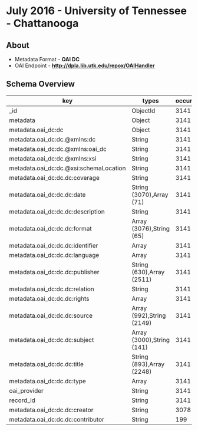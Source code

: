 # July 2016 - University of Tennessee - Chattanooga
## About
* Metadata Format - **OAI DC**
* OAI Endpoint - **http://dpla.lib.utk.edu/repox/OAIHandler**

## Schema Overview

| key                                    | types                     | occurrences | percents            |
| -------------------------------------- | ------------------------- | ----------- | ------------------- |
| _id                                    | ObjectId                  |        3141 | 100.000000000000000 |
| metadata                               | Object                    |        3141 | 100.000000000000000 |
| metadata.oai_dc:dc                     | Object                    |        3141 | 100.000000000000000 |
| metadata.oai_dc:dc.@xmlns:dc           | String                    |        3141 | 100.000000000000000 |
| metadata.oai_dc:dc.@xmlns:oai_dc       | String                    |        3141 | 100.000000000000000 |
| metadata.oai_dc:dc.@xmlns:xsi          | String                    |        3141 | 100.000000000000000 |
| metadata.oai_dc:dc.@xsi:schemaLocation | String                    |        3141 | 100.000000000000000 |
| metadata.oai_dc:dc.dc:coverage         | String                    |        3141 | 100.000000000000000 |
| metadata.oai_dc:dc.dc:date             | String (3070),Array (71)  |        3141 | 100.000000000000000 |
| metadata.oai_dc:dc.dc:description      | String                    |        3141 | 100.000000000000000 |
| metadata.oai_dc:dc.dc:format           | Array (3076),String (65)  |        3141 | 100.000000000000000 |
| metadata.oai_dc:dc.dc:identifier       | Array                     |        3141 | 100.000000000000000 |
| metadata.oai_dc:dc.dc:language         | Array                     |        3141 | 100.000000000000000 |
| metadata.oai_dc:dc.dc:publisher        | String (630),Array (2511) |        3141 | 100.000000000000000 |
| metadata.oai_dc:dc.dc:relation         | String                    |        3141 | 100.000000000000000 |
| metadata.oai_dc:dc.dc:rights           | Array                     |        3141 | 100.000000000000000 |
| metadata.oai_dc:dc.dc:source           | Array (992),String (2149) |        3141 | 100.000000000000000 |
| metadata.oai_dc:dc.dc:subject          | Array (3000),String (141) |        3141 | 100.000000000000000 |
| metadata.oai_dc:dc.dc:title            | String (893),Array (2248) |        3141 | 100.000000000000000 |
| metadata.oai_dc:dc.dc:type             | Array                     |        3141 | 100.000000000000000 |
| oai_provider                           | String                    |        3141 | 100.000000000000000 |
| record_id                              | String                    |        3141 | 100.000000000000000 |
| metadata.oai_dc:dc.dc:creator          | String                    |        3078 |  97.994269340974213 |
| metadata.oai_dc:dc.dc:contributor      | String                    |         199 |   6.335561922954473 |
